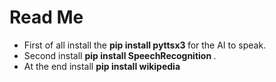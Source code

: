 # Read Me

+ First of all install the <b>pip install pyttsx3 </b> for the AI to speak.
+ Second install <b> pip install SpeechRecognition </b>. 
+ Αt the end install <b>pip install wikipedia</b>

